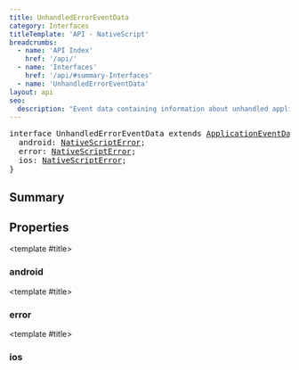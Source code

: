 ```yaml
---
title: UnhandledErrorEventData
category: Interfaces
titleTemplate: 'API - NativeScript'
breadcrumbs: 
  - name: 'API Index'
    href: '/api/'
  - name: 'Interfaces'
    href: '/api/#summary-Interfaces'
  - name: 'UnhandledErrorEventData'
layout: api
seo:
  description: "Event data containing information about unhandled application errors."
---
```


<!-- This page is auto generated, do not edit manually. -->
<!-- Run "yarn generate:api-docs" to regenerate -->

<script setup lang="ts">
  import { provide } from "vue";
  import API_DATA from "./UnhandledErrorEventData.data.json";
  
  provide('API_DATA', API_DATA);
</script>

<APIRefHierarchy v-once />

<pre class="not-prose [&_a]:text-blue-400 [&_a]:no-underline">interface UnhandledErrorEventData extends <a href="/api/interface/ApplicationEventData">ApplicationEventData</a> {
  android: <a href="/api/interface/NativeScriptError">NativeScriptError</a>;
  error: <a href="/api/interface/NativeScriptError">NativeScriptError</a>;
  ios: <a href="/api/interface/NativeScriptError">NativeScriptError</a>;
}</pre>

<APIRefComment commentBase64="eyJibG9ja1RhZ3MiOltdLCJtb2RpZmllclRhZ3MiOnt9LCJzdW1tYXJ5IjpbeyJraW5kIjoidGV4dCIsInRleHQiOiJFdmVudCBkYXRhIGNvbnRhaW5pbmcgaW5mb3JtYXRpb24gYWJvdXQgdW5oYW5kbGVkIGFwcGxpY2F0aW9uIGVycm9ycy4ifV19" v-once />

## <Heading ignore>Summary</Heading>

<APIRefSummary v-once />

## Properties

<div class="isOptional">

<APIRef for="4709" v-once>

<template #title>

### android

</template>

</APIRef>

</div>

<div class="">

<APIRef for="4710" v-once>

<template #title>

### error

</template>

</APIRef>

</div>

<div class="isOptional">

<APIRef for="4708" v-once>

<template #title>

### ios

</template>

</APIRef>

</div>
